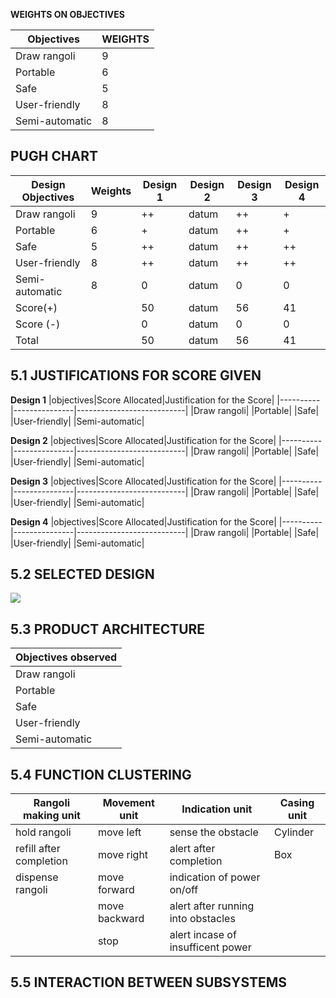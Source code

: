 **WEIGHTS ON OBJECTIVES**

|Objectives|WEIGHTS|
|----------|-------|
|Draw rangoli|9|
|Portable|6|
|Safe|5|
|User-friendly|8|
|Semi-automatic|8|


## PUGH CHART


|Design Objectives|Weights|Design 1|Design 2|Design 3|Design 4|
|-----------------|-------|--------|--------|--------|--------|
|Draw rangoli|9|++|datum|++|+|
|Portable|6|+|datum|++|+|
|Safe|5|++|datum|++|++|
|User-friendly|8|++|datum|++|++|
|Semi-automatic|8|0|datum|0|0|
|Score(+)||50|datum|56|41|
|Score (-)||0|datum|0|0|
|Total||50|datum|56|41|

## 5.1 JUSTIFICATIONS FOR SCORE GIVEN

**Design 1**
|objectives|Score Allocated|Justification for the Score|
|----------|---------------|---------------------------|
|Draw rangoli|
|Portable|
|Safe|
|User-friendly|
|Semi-automatic|

**Design 2**
|objectives|Score Allocated|Justification for the Score|
|----------|---------------|---------------------------|
|Draw rangoli|
|Portable|
|Safe|
|User-friendly|
|Semi-automatic|

**Design 3**
|objectives|Score Allocated|Justification for the Score|
|----------|---------------|---------------------------|
|Draw rangoli|
|Portable|
|Safe|
|User-friendly|
|Semi-automatic|

**Design 4**
|objectives|Score Allocated|Justification for the Score|
|----------|---------------|---------------------------|
|Draw rangoli|
|Portable|
|Safe|
|User-friendly|
|Semi-automatic|






## 5.2 SELECTED DESIGN

![](https://i.postimg.cc/Xq4hMQh3/20220119-150931.jpg)










## 5.3 PRODUCT ARCHITECTURE

|Objectives observed|
|-------------------|
|Draw rangoli|
|Portable|
|Safe|
|User-friendly|
|Semi-automatic|






## 5.4 FUNCTION CLUSTERING
|Rangoli making unit|Movement unit|Indication unit|Casing unit|
|-------------------|-------------|---------------|-----------|
|hold rangoli|move left|sense the obstacle|Cylinder|
|refill after completion|move right|alert after completion|Box
|dispense rangoli|move forward|indication of power on/off|
||move backward|alert after running into obstacles|
||stop|alert incase of insufficent power|








## 5.5 INTERACTION BETWEEN SUBSYSTEMS

